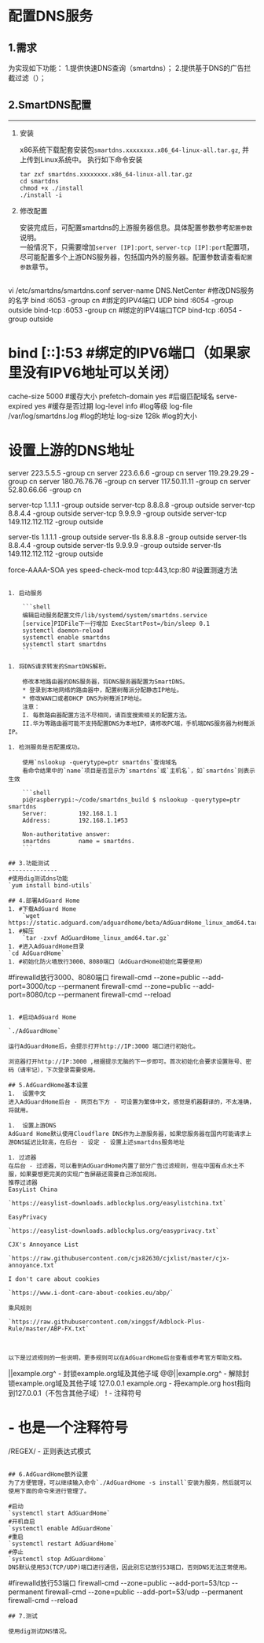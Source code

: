 # 配置DNS服务

## 1.需求

为实现如下功能：
1.提供快速DNS查询（smartdns）；
2.提供基于DNS的广告拦截过滤（）；


## 2.SmartDNS配置
--------------

1. 安装

    x86系统下载配套安装包`smartdns.xxxxxxxx.x86_64-linux-all.tar.gz`, 并上传到Linux系统中。 执行如下命令安装

    ```shell
    tar zxf smartdns.xxxxxxxx.x86_64-linux-all.tar.gz
    cd smartdns
    chmod +x ./install
    ./install -i
    ```

1. 修改配置

    安装完成后，可配置smartdns的上游服务器信息。具体配置参数参考`配置参数`说明。  
    一般情况下，只需要增加`server [IP]:port`, `server-tcp [IP]:port`配置项，
    尽可能配置多个上游DNS服务器，包括国内外的服务器。配置参数请查看`配置参数`章节。

    ```shell
vi /etc/smartdns/smartdns.conf
server-name DNS.NetCenter    #修改DNS服务的名字
bind :6053 -group cn    #绑定的IPV4端口 UDP
bind :6054 -group outside
bind-tcp :6053 -group cn    #绑定的IPV4端口TCP
bind-tcp :6054 -group outside

# bind [::]:53    #绑定的IPV6端口（如果家里没有IPV6地址可以关闭）
cache-size 5000     #缓存大小
prefetch-domain yes    #后缀匹配域名
serve-expired yes    #缓存是否过期
log-level info    #log等级
log-file /var/log/smartdns.log    #log的地址
log-size 128k    #log的大小

# 设置上游的DNS地址
server 223.5.5.5 -group cn
server 223.6.6.6 -group cn
server 119.29.29.29 -group cn
server 180.76.76.76 -group cn
server 117.50.11.11 -group cn
server 52.80.66.66 -group cn

server-tcp 1.1.1.1 -group outside
server-tcp 8.8.8.8 -group outside
server-tcp 8.8.4.4 -group outside
server-tcp 9.9.9.9 -group outside
server-tcp 149.112.112.112 -group outside

server-tls 1.1.1.1 -group outside
server-tls 8.8.8.8 -group outside
server-tls 8.8.4.4 -group outside
server-tls 9.9.9.9 -group outside
server-tls 149.112.112.112 -group outside

force-AAAA-SOA yes
speed-check-mod tcp:443,tcp:80   #设置测速方法

```

1. 启动服务

    ```shell
    编辑启动服务配置文件/lib/systemd/system/smartdns.service
	[service]PIDFile下一行增加 ExecStartPost=/bin/sleep 0.1
	systemctl daemon-reload
	systemctl enable smartdns
    systemctl start smartdns
    ```

1. 将DNS请求转发的SmartDNS解析。

    修改本地路由器的DNS服务器，将DNS服务器配置为SmartDNS。
    * 登录到本地网络的路由器中，配置树莓派分配静态IP地址。
    * 修改WAN口或者DHCP DNS为树莓派IP地址。  
    注意：  
    I. 每款路由器配置方法不尽相同，请百度搜索相关的配置方法。  
    II.华为等路由器可能不支持配置DNS为本地IP，请修改PC端，手机端DNS服务器为树莓派IP。

1. 检测服务是否配置成功。

    使用`nslookup -querytype=ptr smartdns`查询域名  
    看命令结果中的`name`项目是否显示为`smartdns`或`主机名`，如`smartdns`则表示生效  

    ```shell
    pi@raspberrypi:~/code/smartdns_build $ nslookup -querytype=ptr smartdns
    Server:         192.168.1.1
    Address:        192.168.1.1#53

    Non-authoritative answer:
    smartdns        name = smartdns.
    ```

## 3.功能测试
--------------
#使用dig测试dns功能
`yum install bind-utils`

## 4.部署AdGuard Home
1. #下载AdGuard Home
	`wget https://static.adguard.com/adguardhome/beta/AdGuardHome_linux_amd64.tar.gz`
1. #解压
	`tar -zxvf AdGuardHome_linux_amd64.tar.gz`
1. #进入AdGuardHome目录
`cd AdGuardHome`
1. #初始化防火墙放行3000、8080端口（AdGuardHome初始化需要使用）
```
#firewalld放行3000、8080端口
firewall-cmd --zone=public --add-port=3000/tcp --permanent
firewall-cmd --zone=public --add-port=8080/tcp --permanent
firewall-cmd --reload
```

1. #启动AdGuard Home

`./AdGuardHome`

运行AdGuardHome后，会提示打开http://IP:3000 端口进行初始化。

浏览器打开http://IP:3000 ,根据提示无脑的下一步即可。首次初始化会要求设置账号、密码（请牢记），下次登录需要使用。

## 5.AdGuardHome基本设置
1. 	设置中文
进入AdGuardHome后台 - 网页右下方 - 可设置为繁体中文，感觉是机器翻译的，不太准确，将就用。

1. 	设置上游DNS
AdGuard Home默认使用Cloudflare DNS作为上游服务器，如果您服务器在国内可能请求上游DNS延迟比较高，在后台 - 设定 - 设置上述smartdns服务地址

1. 过滤器
在后台 - 过滤器，可以看到AdGuardHome内置了部分广告过滤规则，但在中国有点水土不服，如果要想更完美的实现广告屏蔽还需要自己添加规则。
推荐过滤器
EasyList China

`https://easylist-downloads.adblockplus.org/easylistchina.txt`

EasyPrivacy

`https://easylist-downloads.adblockplus.org/easyprivacy.txt`

CJX's Annoyance List

`https://raw.githubusercontent.com/cjx82630/cjxlist/master/cjx-annoyance.txt`

I don't care about cookies

`https://www.i-dont-care-about-cookies.eu/abp/`

乘风规则

`https://raw.githubusercontent.com/xinggsf/Adblock-Plus-Rule/master/ABP-FX.txt`



以下是过滤规则的一些说明，更多规则可以在AdGuardHome后台查看或参考官方帮助文档。

```
||example.org^ - 封锁example.org域及其他子域
@@||example.org^ - 解除封锁example.org域及其他子域
127.0.0.1 example.org - 将example.org host指向到127.0.0.1（不包含其他子域）
! - 注释符号
# - 也是一个注释符号
/REGEX/ - 正则表达式模式
```

## 6.AdGuardHome额外设置
为了方便管理，可以继续输入命令`./AdGuardHome -s install`安装为服务，然后就可以使用下面的命令来进行管理了。

#启动
`systemctl start AdGuardHome`
#开机自启
`systemctl enable AdGuardHome`
#重启
`systemctl restart AdGuardHome`
#停止
`systemctl stop AdGuardHome`
DNS默认使用53(TCP/UDP)端口进行通信，因此别忘记放行53端口，否则DNS无法正常使用。

```
#firewalld放行53端口
firewall-cmd --zone=public --add-port=53/tcp --permanent
firewall-cmd --zone=public --add-port=53/udp --permanent
firewall-cmd --reload
```
## 7.测试

使用dig测试DNS情况。












